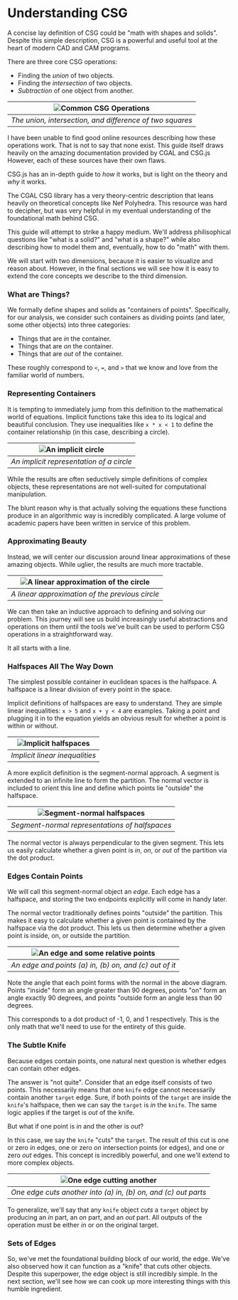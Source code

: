 # Understanding CSG

A concise lay definition of CSG could be "math with shapes and solids".
Despite this simple description, CSG is a powerful and useful tool at the
heart of modern CAD and CAM programs.

There are three core CSG operations:

- Finding the _union_ of two objects.
- Finding the _intersection_ of two objects.
- _Subtraction_ of one object from another.

| ![Common CSG Operations](./0-ops.png) |
|:--:|
| _The union, intersection, and difference of two squares_ |

I have been unable to find good online resources describing how these
operations work. That is not to say that none exist. This guide itself
draws heavily on the amazing documentation provided by CGAL and CSG.js
However, each of these sources have their own flaws.

CSG.js has an in-depth guide to _how_ it works, but is light on the theory
and _why_ it works.

The CGAL CSG library has a very theory-centric description that leans heavily
on theoretical concepts like Nef Polyhedra. This resource was hard to
decipher, but was very helpful in my eventual understanding of the
foundational math behind CSG.

This guide will attempt to strike a happy medium. We'll address philisophical
questions like "what is a solid?" and "what is a shape?" while also
describing how to model them and, eventually, how to do "math" with them.

We will start with two dimensions, because it is easier to visualize and
reason about. However, in the final sections we will see how it is easy to
extend the core concepts we describe to the third dimension.

### What are Things?

We formally define shapes and solids as "containers of points". Specifically,
for our analysis, we consider such containers as dividing points (and later,
some other objects) into three categories:

- Things that are _in_ the container.
- Things that are _on_ the container.
- Things that are _out_ of the container.

These roughly correspond to `<`, `=`, and `>` that we know and love from the
familiar world of numbers.

### Representing Containers

It is tempting to immediately jump from this definition to the mathematical
world of equations. Implicit functions take this idea to its logical and
beautiful conclusion. They use inequalities like `x * x < 1` to define the
container relationship (in this case, describing a circle).

|![An implicit circle](./0-implicit-circle.png)|
|:--:|
|_An implicit representation of a circle_|

While the results are often seductively simple definitions of complex
objects, these representations are not well-suited for computational
manipulation.

The blunt reason why is that actually solving the equations these functions
produce in an algorithmic way is incredibly complicated. A large volume of
academic papers have been written in service of this problem.

### Approximating Beauty

Instead, we will center our discussion around linear approximations of these
amazing objects. While uglier, the results are much more tractable.

|![A linear approximation of the circle](./0-linear-circle.png)|
|:--:|
|_A linear approximation of the previous circle_|

We can then take an inductive approach to defining and solving our problem.
This journey will see us build increasingly useful abstractions and
operations on them until the tools we've built can be used to perform CSG
operations in a straightforward way.

It all starts with a line.

### Halfspaces All The Way Down

The simplest possible container in euclidean spaces is the halfspace. A
halfspace is a linear division of every point in the space.

Implicit definitions of halfspaces are easy to understand. They are simple
linear inequalities: `x > 5` and `x + y < 4` are examples. Taking a point and
plugging it in to the equation yields an obvious result for whether a point
is within or without.

|![Implicit halfspaces](./0-implicit-line.png)|
|:--:|
|_Implicit linear inequalities_|

A more explicit definition is the segment-normal approach. A segment is
extended to an infinite line to form the partition. The normal vector is
included to orient this line and define which points lie "outside" the
halfspace.

|![Segment-normal halfspaces](./0-explicit-edge.png)|
|:--:|
|_Segment-normal representations of halfspaces_|

The normal vector is always perpendicular to the given segment. This lets us
easily calculate whether a given point is _in_, _on_, or _out_ of the
partition via the dot product.

### Edges Contain Points

We will call this segment-normal object an _edge_. Each edge has a halfspace,
and storing the two endpoints explicitly will come in handy later.

The normal vector traditionally defines points "outside" the partition. This
makes it easy to calculate whether a given point is contained by the
halfspace via the dot product. This lets us then determine whether a given point
is inside, on, or outside the partition.

|![An edge and some relative points](./0-edge-contains.png)|
|:--:|
|_An edge and points (a) in, (b) on, and (c) out of it_|

Note the angle that each point forms with the normal in the above diagram.
Points "inside" form an angle greater than 90 degrees, points "on" form an
angle exactly 90 degrees, and points "outside form an angle less than 90
degrees.

This corresponds to a dot product of -1, 0, and 1 respectively. This is the
only math that we'll need to use for the entirety of this guide.

### The Subtle Knife

Because edges contain points, one natural next question is whether edges can
contain other edges.

The answer is "not quite". Consider that an edge itself consists of two
points. This necessarily means that one `knife` edge cannot necessarily
contain another `target` edge. Sure, if both points of the `target` are
inside the `knife`'s halfspace, then we can say the `target` is _in_ the
`knife`. The same logic applies if the target is _out_ of the knife.

But what if one point is _in_ and the other is _out_?

In this case, we say the `knife` "cuts" the `target`. The result of this cut
is one or zero _in_ edges, one or zero _on_ intersection points (or edges),
and one or zero _out_ edges. This concept is incredibly powerful, and one
we'll extend to more complex objects.

|![One edge cutting another](./0-edge-knife.png)|
|:--:|
|_One edge cuts another into (a) in, (b) on, and (c) out parts_|

To generalize, we'll say that any `knife` object _cuts_ a `target` object by
producing an _in_ part, an _on_ part, and an _out_ part. All outputs of the
operation must be either _in_ or _on_ the original target.

### Sets of Edges

So, we've met the foundational building block of our world, the edge. We've
also observed how it can function as a "knife" that cuts other objects.
Despite this superpower, the edge object is still incredibly simple. In the
next section, we'll see how we can cook up more interesting things with this
humble ingredient.
